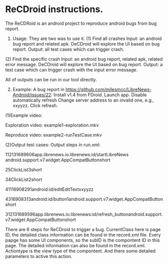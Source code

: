 # ReCDroid instructions.

The ReCDRoid is an android project to reproduce android bugs from bug report.

1. Usage:
They are two was to use it.
(1) Find all crashes
Input: an android bug report and related apk.
DeCDroid will explore the UI based on bug report.
Output: all test cases which can trigger crash.

(2) Find the specific crash
Input: an android bug report, related apk, related error message.
DeCDroid will explore the UI based on bug report.
Output: a test case which can trigger crash with the input error message.

All of outputs can be run in our tool directly.

2. Example:
A bug report in https://github.com/milesmcc/LibreNews-Android/issues/22:
   Install v1.4 from FDroid.
   Launch app.
   Disable automatically refresh
   Change server address to an invalid one, e.g., xxyyzz.
   Click refresh.



(1)Example video:

Exploration video: example1-exploration.mkv

Reproduce video:  example2-runTestCase.mkv


(2)Output test cases:
Output steps in run.xml: 

<step id="1"><currentClass>1</currentClass><subId>1</subId><androidid><ownid>2131689606</ownid><ownText>app.librenews.io.librenews:id/startLibreNews</ownText></androidid>
<Actiontype>android.support.v7.widget.AppCompatButton</Actiontype><clicktype>short</clicktype></step>
 
<step id="2"><currentClass>2</currentClass><subId>5</subId><Actiontype>ClickList</Actiontype><Parameter>3</Parameter><clicktype>short</clicktype></step>

<step id="3"><currentClass>3</currentClass><subId>4</subId><Actiontype>ClickList</Actiontype><Parameter>2</Parameter><clicktype>short</clicktype></step>

<step id="4"><currentClass>4</currentClass><unExeID>1</unExeID><subID>1</subID><androidid><ownid>16908291</ownid><ownText>android:id/edit</ownText></androidid><Actiontype>EditText</Actiontype><typeWhat>xxyyzz</typeWhat></step>

<step id="5"><currentClass>4</currentClass><subId>3</subId><androidid><ownid>16908313</ownid><ownText>android:id/button1</ownText></androidid><Actiontype>android.support.v7.widget.AppCompatButton</Actiontype><clicktype>short</clicktype></step>

<step id="6"><currentClass>3</currentClass><subId>1</subId><androidid><ownid>2131689596</ownid><ownText>app.librenews.io.librenews:id/refresh_button</ownText></androidid><Actiontype>android.support.v7.widget.AppCompatButton</Actiontype><clicktype>short</clicktype></step>

There are 6 steps for ReCDroid to trigger a bug. CurrentClass here is page ID, the detailed class information can be found in the record.xml file. Every papge has some UI components, so the subID is the compontent ID in this page. The detailed information can also be found in the record.xml. Actiontype is the view type of the compontent. And there some detailed parameters to active this action. 






